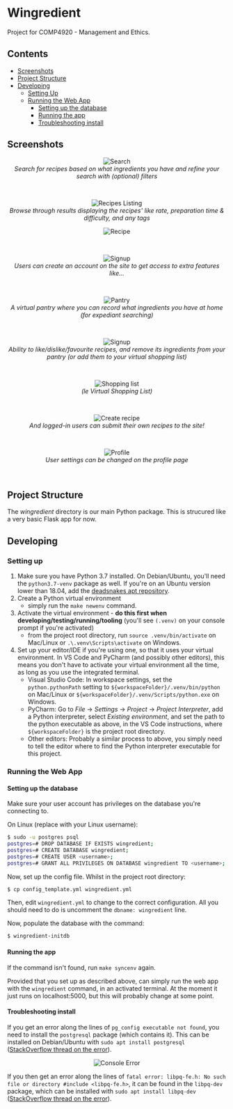 # Wingredient
Project for COMP4920 - Management and Ethics.

## Contents
- [Screenshots](#Screenshots)
- [Project Structure](#ProjectStructure)
- [Developing](#Developing)
    - [Setting Up](#SettingUp)
    - [Running the Web App](#RunningTheWebApp)
        - [Setting up the database](#SettingUpTheDatabase)
        - [Running the app](#RunningTheApp)
        - [Troubleshooting install](#TroubleshootingInstall)

<a name="Screenshots"/>

## Screenshots
<p align="center">
    <img src="screenshots/home.png" alt="Search"/>
    <br>
    <i>Search for recipes based on what ingredients you have and refine your search with (optional) filters</i>
</p>
<br>

<p align="center">
    <img src="screenshots/recipe_list.png" alt="Recipes Listing"/>
    <br>
    <i>Browse through results displaying the recipes' like rate, preparation time & difficulty, and any tags</i>
</p>
<p align="center">
    <img src="screenshots/recipe.png" alt="Recipe"/>
</p>
<br>

<p align="center">
    <img src="screenshots/signup.png" alt="Signup"/>
    <br>
    <i>Users can create an account on the site to get access to extra features like...</i>
</p>
<br>

<p align="center">
    <img src="screenshots/pantry.png" alt="Pantry"/>
    <br>
    <i>A virtual pantry where you can record what ingredients you have at home (for expediant searching)</i>
</p>
<br>

<p align="center">
    <img src="screenshots/account_perks.png" alt="Signup"/>
    <br>
    <i>Ability to like/dislike/favourite recipes, and remove its ingredients from your pantry (or add them to your virtual shopping list)</i>
</p>
<br>
<p align="center">
    <img src="screenshots/shopping_list.png" alt="Shopping list"/>
    <br>
    <i>(le Virtual Shopping List)</i>
</p>
<br>

<p align="center">
    <img src="screenshots/create_recipes.png" alt="Create recipe"/>
    <br>
    <i>And logged-in users can submit their own recipes to the site!</i>
</p>
<br>

<p align="center">
    <img src="screenshots/profile.png" alt="Profile"/>
    <br>
    <i>User settings can be changed on the profile page</i>
</p>
<br>

<a name="ProjectStructure"/>

## Project Structure
The *wingredient* directory is our main Python package. This is strucured like a very basic Flask app for now.

<a name="Developing"/>

## Developing

<a name="SettingUp"/>

### Setting up
1. Make sure you have Python 3.7 installed. On Debian/Ubuntu, you'll need the `python3.7-venv` package as well. If you're on an Ubuntu version lower than 18.04, add the [deadsnakes apt repository](https://launchpad.net/~deadsnakes/+archive/ubuntu/ppa).
2. Create a Python virtual environment
    - simply run the `make newenv` command.
3. Activate the virtual environment - **do this first when developing/testing/running/tooling** (you'll see `(.venv)` on your console prompt if you're activated)
    - from the project root directory, run `source .venv/bin/activate` on Mac/Linux or `.\.venv\Scripts\activate` on Windows.
4. Set up your editor/IDE if you're using one, so that it uses your virtual environment. In VS Code and PyCharm (and possibly other editors), this means you don't have to activate your virtual environment all the time, as long as you use the integrated terminal.
    - Visual Studio Code: In workspace settings, set the `python.pythonPath` setting to `${workspaceFolder}/.venv/bin/python` on Mac/Linux or `${workspaceFolder}/.venv/Scripts/python.exe` on Windows.
    - PyCharm: Go to *File* -> *Settings* -> *Project* -> *Project Interpreter*, add a Python interpreter, select *Existing environment*, and set the path to the python executable as above, in the VS Code instructions, where `${workspaceFolder}` is the project root directory.
    - Other editors: Probably a similar process to above, you simply need to tell the editor where to find the Python interpreter executable for this project.

<a name="RunningTheWebApp"/>

### Running the Web App

<a name="SettingUpTheDatabase"/>

#### Setting up the database
Make sure your user account has privileges on the database you're connecting to.

On Linux (replace <username> with your Linux username):
```bash
$ sudo -u postgres psql
postgres=# DROP DATABASE IF EXISTS wingredient;
postgres=# CREATE DATABASE wingredient;
postgres=# CREATE USER <username>;
postgres=# GRANT ALL PRIVILEGES ON DATABASE wingredient TO <username>;
```

Now, set up the config file. Whilst in the project root directory:
```bash
$ cp config_template.yml wingredient.yml
```
Then, edit `wingredient.yml` to change to the correct configuration. All you should need to do is uncomment the `dbname: wingredient` line.

Now, populate the database with the command:
```bash
$ wingredient-initdb
```

<a name="RunningTheApp"/>

#### Running the app

If the command isn't found, run `make syncenv` again.

Provided that you set up as described above, can simply run the web app with the `wingredient` command, in an activated terminal. At the moment it just runs on localhost:5000, but this will probably change at some point.

<a name="TroubleshootingInstall"/>

#### Troubleshooting install
If you get an error along the lines of `pg_config executable not found`, you need to install the `postgresql` package (which contains it). 
This can be installed on Debian/Ubuntu with `sudo apt install postgresql` ([StackOverflow thread on the error](https://stackoverflow.com/questions/11618898/pg-config-executable-not-found)).
<p align="center">
    <img src="https://i.imgur.com/ss5iWaO.png" alt="Console Error"/>
</p>

If you then get an error along the lines of `fatal error: libpq-fe.h: No such file or directory #include <libpq-fe.h>`, it can be found in the `libpq-dev` package, which can be installed with `sudo apt install libpq-dev` ([StackOverflow thread on the error](https://unix.stackexchange.com/questions/345814/gcc-error-installing-psycopg2-package-for-python3-on-centos-7-3)).

